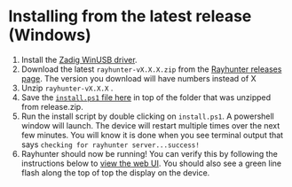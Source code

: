 # Installing from the latest release (Windows)

1. Install the [Zadig WinUSB driver](https://zadig.akeo.ie/).
2. Download the latest `rayhunter-vX.X.X.zip` from the [Rayhunter releases page](https://github.com/EFForg/rayhunter/releases). The version you download will have numbers instead of X
3. Unzip `rayhunter-vX.X.X` .
4. Save the [`install.ps1` file here](https://github.com/EFForg/rayhunter/blob/powershell/installer/install.ps1) in top of the folder that was unzipped from release.zip.
5. Run the install script by double clicking on `install.ps1`. A powershell window will launch.
    The device will restart multiple times over the next few minutes.
    You will know it is done when you see terminal output that says `checking for rayhunter server...success!`
6. Rayhunter should now be running! You can verify this by following the instructions below to [view the web UI](#usage-viewing-the-web-ui). You should also see a green line flash along the top of top the display on the device.
